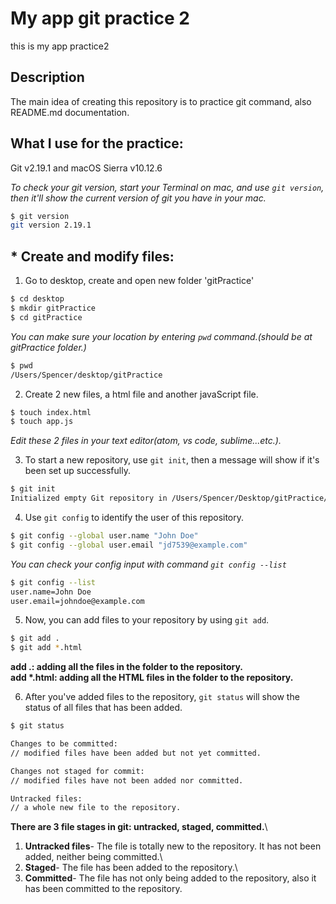 # My app git practice 2

this is my app practice2

## Description
The main idea of creating this repository is to practice git command, also README.md documentation.

## What I use for the practice:
Git v2.19.1 and macOS Sierra v10.12.6

*To check your git version, start your Terminal on mac, and use `git version`, then it'll show the current version of git you have in your mac.*
```bash
$ git version
git version 2.19.1
```

## * Create and modify files:

 1. Go to desktop, create and open new folder 'gitPractice'
```bash
$ cd desktop
$ mkdir gitPractice
$ cd gitPractice
```
*You can make sure your location by entering `pwd` command.(should be at gitPractice folder.)*
```bash
$ pwd
/Users/Spencer/desktop/gitPractice
```

 2. Create 2 new files, a html file and another javaScript file.
```bash
$ touch index.html
$ touch app.js
```

*Edit these 2 files in your text editor(atom, vs code, sublime...etc.).*


 3. To start a new repository, use `git init`, then a message will show if it's been set up successfully.
```bash
$ git init
Initialized empty Git repository in /Users/Spencer/Desktop/gitPractice/.git/
```
 4. Use `git config` to identify the user of this repository.
```bash
$ git config --global user.name "John Doe"
$ git config --global user.email "jd7539@example.com"
```
*You can check your config input with command `git config --list`*
```bash
$ git config --list
user.name=John Doe
user.email=johndoe@example.com
```

 5. Now, you can add files to your repository by using `git add`.
```bash
$ git add .
$ git add *.html  
```
**add .: adding all the files in the folder to the repository.\
add \*.html: adding all the HTML files in the folder to the repository.**

6. After you've added files to the repository, `git status` will show the status of all files that has been added.

```bash
$ git status

Changes to be committed:
// modified files have been added but not yet committed.

Changes not staged for commit:
// modified files have not been added nor committed.

Untracked files:
// a whole new file to the repository.
```
**There are 3 file stages in git: untracked, staged, committed.**\
  1) **Untracked files**- The file is totally new to the repository. It has not been added, neither being committed.\
  2) **Staged**- The file has been added to the repository.\
  3) **Committed**- The file has not only being added to the repository, also it has been committed to the repository.
